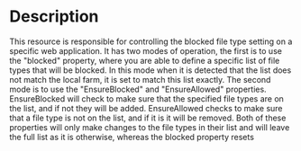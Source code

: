 ﻿# Description

This resource is responsible for controlling the blocked file type setting on a
specific web application. It has two modes of operation, the first is to use
the "blocked" property, where you are able to define a specific list of file
types that will be blocked. In this mode when it is detected that the list
does not match the local farm, it is set to match this list exactly. The
second mode is to use the "EnsureBlocked" and "EnsureAllowed" properties.
EnsureBlocked will check to make sure that the specified file types are on the
list, and if not they will be added. EnsureAllowed checks to make sure that a
file type is not on the list, and if it is it will be removed. Both of these
properties will only make changes to the file types in their list and will
leave the full list as it is otherwise, whereas the blocked property resets
